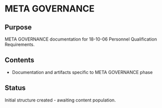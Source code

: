 # META GOVERNANCE

## Purpose
META GOVERNANCE documentation for 18-10-06 Personnel Qualification Requirements.

## Contents
- Documentation and artifacts specific to META GOVERNANCE phase

## Status
Initial structure created - awaiting content population.
